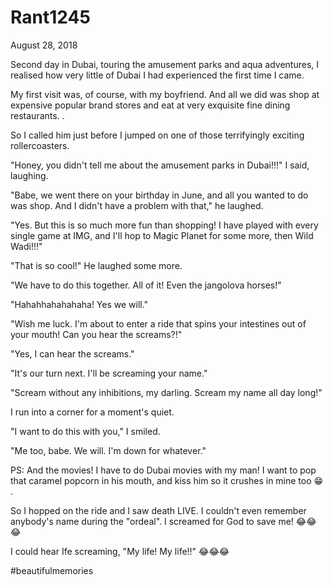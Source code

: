 # Rant1245


August 28, 2018

Second day in Dubai, touring the amusement parks and aqua adventures, I realised how very little of Dubai I had experienced the first time I came.

My first visit was, of course, with my boyfriend. And all we did was shop at expensive popular brand stores and eat at very exquisite fine dining restaurants.
.

So I called him just before I jumped on one of those terrifyingly exciting rollercoasters.

"Honey, you didn't tell me about the amusement parks in Dubai!!!" I said, laughing.

"Babe, we went there on your birthday in June, and all you wanted to do was shop. And I didn't have a problem with that," he laughed.

"Yes. But this is so much more fun than shopping! I have played with every single game at IMG, and I'll hop to Magic Planet for some more, then Wild Wadi!!!"

"That is so cool!" He laughed some more.

"We have to do this together. All of it! Even the jangolova horses!"

"Hahahhahahahaha! Yes we will."

"Wish me luck. I'm about to enter a ride that spins your intestines out of your mouth! Can you hear the screams?!"

"Yes, I can hear the screams."

"It's our turn next. I'll be screaming your name."

"Scream without any inhibitions, my darling. Scream my name all day long!"

I run into a corner for a moment's quiet.

"I want to do this with you," I smiled.

"Me too, babe. We will. I'm down for whatever."

PS: And the movies! I have to do Dubai movies with my man! I want to pop that caramel popcorn in his mouth, and kiss him so it crushes in mine too 😁
.

So I hopped on the ride and I saw death LIVE. I couldn't even remember anybody's name during the "ordeal". I screamed for God to save me! 😂😂😂

I could hear Ife screaming, "My life! My life!!" 😂😂😂

#beautifulmemories